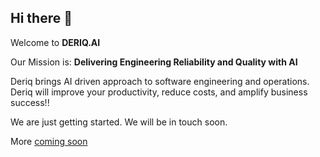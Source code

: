 ## Hi there 👋

Welcome to **DERIQ.AI**

Our Mission is: **Delivering Engineering Reliability and Quality with AI**

Deriq brings AI driven approach to software engineering and operations. Deriq will improve your productivity, reduce costs, and amplify business success!!

We are just getting started. We will be in touch soon.

More [coming soon](https://zignals.dev)

<!--

**Here are some ideas to get you started:**

🙋‍♀️ A short introduction - what is your organization all about?
🌈 Contribution guidelines - how can the community get involved?
👩‍💻 Useful resources - where can the community find your docs? Is there anything else the community should know?
🍿 Fun facts - what does your team eat for breakfast?
🧙 Remember, you can do mighty things with the power of [Markdown](https://docs.github.com/github/writing-on-github/getting-started-with-writing-and-formatting-on-github/basic-writing-and-formatting-syntax)
-->
